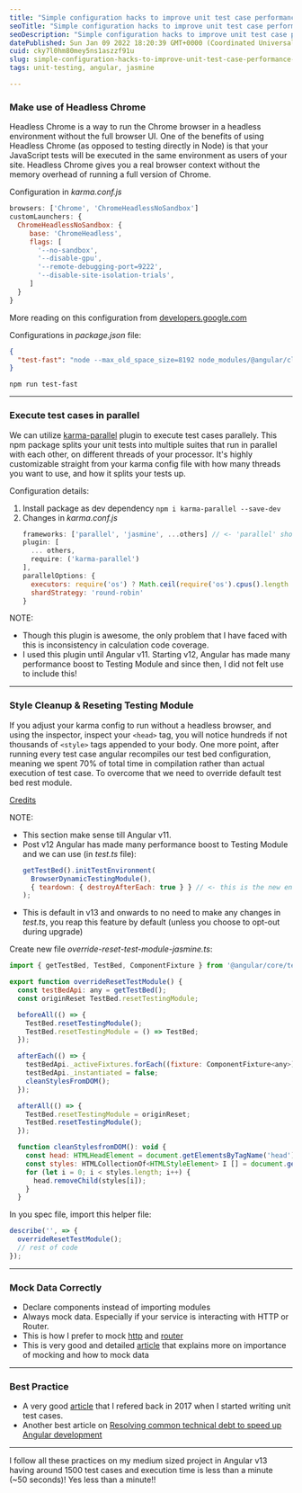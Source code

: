 ```yaml
---
title: "Simple configuration hacks to improve unit test case performance using Jasmine and Karma in Angular"
seoTitle: "Simple configuration hacks to improve unit test case performance using"
seoDescription: "Simple configuration hacks to improve unit test case performance using Jasmine and Karma in Angular"
datePublished: Sun Jan 09 2022 18:20:39 GMT+0000 (Coordinated Universal Time)
cuid: cky7l0hm80mey5ns1aszzf91u
slug: simple-configuration-hacks-to-improve-unit-test-case-performance-using-jasmine-and-karma-in-angular
tags: unit-testing, angular, jasmine

---
```


### Make use of Headless Chrome

Headless Chrome is a way to run the Chrome browser in a headless environment without the full browser UI. One of the benefits of using Headless Chrome (as opposed to testing directly in Node) is that your JavaScript tests will be executed in the same environment as users of your site. Headless Chrome gives you a real browser context without the memory overhead of running a full version of Chrome.

Configuration in *karma.conf.js*
```js
browsers: ['Chrome', 'ChromeHeadlessNoSandbox']
customLaunchers: {
  ChromeHeadlessNoSandbox: {
     base: 'ChromeHeadless',
     flags: [
       '--no-sandbox',
       '--disable-gpu',
       '--remote-debugging-port=9222',
       '--disable-site-isolation-trials',
     ]
  }
}
```

More reading on this configuration from [developers.google.com](https://developers.google.com/web/updates/2017/04/headless-chrome)

Configurations in *package.json* file:
```json
{
  "test-fast": "node --max_old_space_size=8192 node_modules/@angular/cli/bin/ng test --browsers=ChromeHeadlessNoSandbox --watch=true --codeCoverage=true --source-map=false"
}
```
`npm run test-fast`

---

### Execute test cases in parallel

We can utilize [karma-parallel](https://www.npmjs.com/package/karma-parallel) plugin to execute test cases parallely. This npm package splits your unit tests into multiple suites that run in parallel with each other, on different threads of your processor. It's highly customizable straight from your karma config file with how many threads you want to use, and how it splits your tests up.

Configuration details:
1. Install package as dev dependency `npm i karma-parallel --save-dev`
2. Changes in *karma.conf.js*
   ```js
   frameworks: ['parallel', 'jasmine', ...others] // <- 'parallel' should be first one here
   plugin: [
     ... others,
     require: ('karma-parallel')
   ],
   parallelOptions: {
     executors: require('os') ? Math.ceil(require('os').cpus().length / 2) : 1
     shardStrategy: 'round-robin'
   }
   ```

NOTE:
* Though this plugin is awesome, the only problem that I have faced with this is inconsistency in calculation code coverage.
* I used this plugin until Angular v11. Starting v12, Angular has made many performance boost to Testing Module and since then, I did not felt use to include this!

---

### Style Cleanup & Reseting Testing Module

If you adjust your karma config to run without a headless browser, and using the inspector, inspect your `<head>` tag, you will notice hundreds if not thousands of `<style>` tags appended to your body. One more point, after running every test case angular recompiles our test bed configuration, meaning we spent 70% of total time in compilation rather than actual execution of test case. To overcome that we need to override default test bed rest module. 

[Credits](https://medium.com/angular-in-depth/angular-unit-testing-performance-34363b7345ba)   

NOTE:
* This section make sense till Angular v11.
* Post v12 Angular has made many performance boost to Testing Module and we can use (in *test.ts* file):
   ```js
   getTestBed().initTestEnvironment(
     BrowserDynamicTestingModule(),
     { teardown: { destroyAfterEach: true } } // <- this is the new entry
   );
   ```
* This is default in v13 and onwards to no need to make any changes in *test.ts*, you reap this feature by default (unless you choose to opt-out during upgrade)

Create new file *override-reset-test-module-jasmine.ts*:
```js
import { getTestBed, TestBed, ComponentFixture } from '@angular/core/testing';

export function overrideResetTestModule() {
  const testBedApi: any = getTestBed();
  const originReset TestBed.resetTestingModule;

  beforeAll(() => {
    TestBed.resetTestingModule();
    TestBed.resetTestingModule = () => TestBed;
  });

  afterEach(() => {
    testBedApi._activeFixtures.forEach((fixture: ComponentFixture<any>) => fixture.destroy());
    testBedApi._instantiated = false;
    cleanStylesFromDOM();
  });

  afterAll(() => {
    TestBed.resetTestingModule = originReset;
    TestBed.resetTestingModule();
  });

  function cleanStylesfromDOM(): void {
    const head: HTMLHeadElement = document.getElementsByTagName('head')[0];
    const styles: HTMLCollectionOf<HTMLStyleElement> I [] = document.getElementsByTagName('style');
    for (let i = 0; i < styles.length; i++) {
      head.removeChild(styles[i]); 
    }
  }
```

In you spec file, import this helper file:
```js
describe('', => {
  overrideResetTestModule();
  // rest of code
});
```

---

### Mock Data Correctly

-  Declare components instead of importing modules
- Always mock data. Especially if your service is interacting with HTTP or Router.
- This is how I prefer to mock [http](https://stackoverflow.com/a/69809726/3411606) and [router](https://stackoverflow.com/a/69809024/3411606)
- This is very good and detailed [article](https://medium.com/ngxp/optimize-angular-component-test-performance-ed1b261a2d97) that explains more on importance of mocking and how to mock data

---

### Best Practice

- A very good [article](https://vsavkin.com/three-ways-to-test-angular-2-components-dcea8e90bd8d) that I refered back in 2017 when I started writing unit test cases.
- Another best article on [Resolving common technical debt to speed up Angular development](https://www.devbridge.com/articles/resolving-common-technical-debt-to-speed-up-angular-development/)

---

I follow all these practices on my medium sized project in Angular v13 having around 1500 test cases and execution time is less than a minute (~50 seconds)! Yes less than a minute!!
